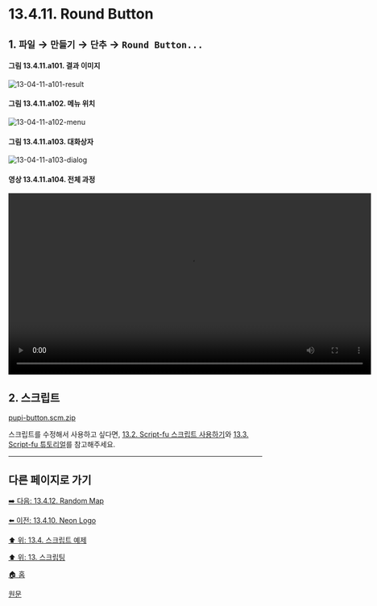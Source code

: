 # 13.4.11. Round Button

## 1. `파일` → `만들기` → `단추` → `Round Button...`

#### 그림 13.4.11.a101. 결과 이미지
![13-04-11-a101-result](https://github.com/wonder13662/gimp/assets/15767104/41c2f13a-3562-4554-a947-e40dedcb2692)

#### 그림 13.4.11.a102. 메뉴 위치
![13-04-11-a102-menu](https://github.com/wonder13662/gimp/assets/15767104/8d677be4-4c7c-409c-888b-6b8cfd30f5a8)

#### 그림 13.4.11.a103. 대화상자
![13-04-11-a103-dialog](https://github.com/wonder13662/gimp/assets/15767104/511da710-b57e-4df0-a7b5-da8e92b64462)

#### 영상 13.4.11.a104. 전체 과정
<video controls="controls" width="720" src="https://github.com/wonder13662/gimp/assets/15767104/bd07b867-a6fd-4242-88f8-909c72050ea8"></video>

## 2. 스크립트
[pupi-button.scm.zip](https://github.com/wonder13662/gimp/files/14737173/pupi-button.scm.zip)

스크립트를 수정해서 사용하고 싶다면, [13.2. Script-fu 스크립트 사용하기](./13-02-00-using-script-fu-scripts.md)와 [13.3. Script-fu 튜토리얼](./13-03-00-a-script-fu-tutorial.md)를 참고해주세요.

***

## 다른 페이지로 가기
[➡️ 다음: 13.4.12. Random Map](./13-04-12-random_map.md)

[⬅️ 이전: 13.4.10. Neon Logo](./13-04-10-neon_logo.md)

[⬆️ 위: 13.4. 스크립트 예제](./13-04-00-script_examples.md)

[⬆️ 위: 13. 스크립팅](./13-00-scripting.md)

[🏠 홈](./00-home.md)

[원문](https://docs.gimp.org/2.10/ko/gimp-using-text.html#idm7428)
